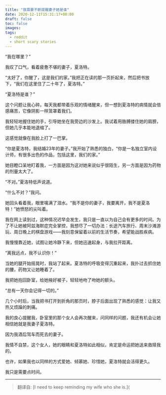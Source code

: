 ```yaml
---
title: "我需要不断提醒妻子她是谁"
date: 2020-12-11T15:31:17+08:00
draft: false
toc: false
images:
tags: 
  - reddit
  - short scary stories
---
```


“我在哪里？”

我叹了口气，看着疲惫不堪的妻子，夏洛特。

“太好了，你醒了，这是我们的家。”我把正在读的那一页折起来，然后把书放下，“我们在这里住了二十年了，夏洛特。”

“夏洛特是谁？”

这个问题让我心碎。每天我都带着乐观的情绪醒来，但一想到夏洛特的病情就会倍感痛苦，它像阴影一样笼罩着我们。

我轻轻地握住她的手，引导她坐在我旁边的沙发上。我试着用胳膊搂住她的肩膀，但她几乎本能地退缩了。

这感觉就像在我脸上打了一巴掌。

“你是夏洛特，我结婚23年的妻子。”我开始了熟悉的独白，“你是一名独立室内设计师，有很多出色的作品，包括这里，我们的家。”

她目瞪口呆地盯着我，一方面是因为这对她来说似乎很陌生，另一方面是因为药物的剂量太大了。

“不对。”夏洛特低声说道。

“什么不对？”我问。

她回头看着我，眼里噙满了泪水。“我不是你的妻子，我要离开，我不是夏洛特！”她愤怒的尖叫着。

我在网上读到过，这种情况迟早会发生，我只是一直以为自己会有更多的时间。为了不让她被阿兹海默症完全掌控，我想尽了一切办法：长途汽车旅行、周末沙滩游玩、周日晚上的棋盘游戏——我刻意保留着以前的生活节奏，希望能战胜疾病。

我慢慢靠近她，试图让她冷静下来，但她迅速起身，与我拉开距离。

“离我远点，我不认识你！”

当她的腿开始摇晃时，我站了起来。夏洛特的呼吸变得沉重起来，我扑过去抓住她的腰，药物又让她睡着了。

我把她抱回卧室，给她掖好被子，轻轻地吻了吻她的额头。

“总有一天你会记得一切的。”

几个小时后，当我把书打开到折角的那页时，脖子后面出现了熟悉的感觉：让我又热又烦躁的刺痛。

我的良心提醒我，卧室里的那个女人会再次醒来，问同样的问题，我还有机会让她相信她就是我妻子夏洛特。

因为我酒后驾车而死去的妻子。

我情不自禁，这个女人，她的眼睛和夏洛特如此相似，肯定是命运把她送来救赎我的。

也许，如果我也以同样的方式爱她、倾慕她、珍惜她，夏洛特就会活得更久。

我只是需要点时间。

------

> 翻译自: [I need to keep reminding my wife who she is.](